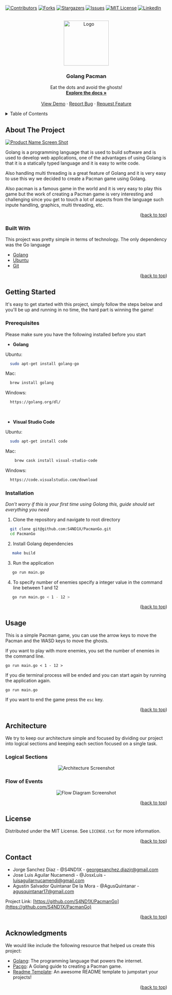 <div id="top"></div>

[![Contributors][contributors-shield]][contributors-url] [![Forks][forks-shield]][forks-url] [![Stargazers][stars-shield]][stars-url] [![Issues][issues-shield]][issues-url] [![MIT License][license-shield]][license-url] [![LinkedIn][linkedin-shield]][linkedin-url]

<!-- PROJECT LOGO -->
<br />
<div align="center">
  <a href="https://github.com/S4ND1X/PacmanGo">
    <img src="images/logo.png" alt="Logo" width="140" height="140">
  </a>

  <h3 align="center">Golang Pacman</h3>

  <p align="center">
    Eat the dots and avoid the ghosts!
    <br />
    <a href="https://github.com/S4ND1X/PacmanGo"><strong>Explore the docs »</strong></a>
    <br />
    <br />
    <a href="https://github.com/S4ND1X/PacmanGo">View Demo</a>
    ·
    <a href="https://github.com/S4ND1X/PacmanGo/issues">Report Bug</a>
    ·
    <a href="https://github.com/S4ND1X/PacmanGo/issues">Request Feature</a>
  </p>
</div>

<!-- TABLE OF CONTENTS -->
<details>
  <summary>Table of Contents</summary>
  <ol>
    <li>
      <a href="#about-the-project">About The Project</a>
      <ul>
        <li><a href="#built-with">Built With</a></li>
      </ul>
    </li>
    <li>
      <a href="#getting-started">Getting Started</a>
      <ul>
        <li><a href="#prerequisites">Prerequisites</a></li>
        <li><a href="#installation">Installation</a></li>
      </ul>
    </li>
    <li><a href="#usage">Usage</a></li>
    <li><a href="#architecture">Architecture</a></li>
    <li><a href="#license">License</a></li>
    <li><a href="#contact">Contact</a></li>
    <li><a href="#acknowledgments">Acknowledgments</a></li>
  </ol>
</details>

<!-- ABOUT THE PROJECT -->

## About The Project

[![Product Name Screen Shot][product-screenshot]](https://example.com)

Golang is a programming language that is used to build software and is used to develop web applications, one of the advantages of using Golang is that it is a statically typed language and it is easy to write code.

Also handling multi threading is a great feature of Golang and it is very easy to use this wy we decided to create a Pacman game using Golang.

Also pacman is a famous game in the world and it is very easy to play this game but the work of creating a Pacman game is very interesting and challenging since you get to touch a lot of aspects from the language such inpute handling, graphics, multi threading, etc.

<p align="right">(<a href="#top">back to top</a>)</p>

### Built With

This project was pretty simple in terms of technology. The only dependency was the Go language

- [Golang](https://golang.org/)
- [Ubuntu](https://www.ubuntu.com/)
- [Git](https://git-scm.com/)

<p align="right">(<a href="#top">back to top</a>)</p>

<!-- GETTING STARTED -->

## Getting Started

It's easy to get started with this project, simply follow the steps below and you'll be up and running in no time, the hard part is winning the game!

### Prerequisites

Please make sure you have the following installed before you start

- **Golang**

Ubuntu:

```sh
  sudo apt-get install golang-go
```

Mac:

```sh
  brew install golang
```

Windows:

```sh
  https://golang.org/dl/
```

<br/>

- **Visual Studio Code**

Ubuntu:

```sh
  sudo apt-get install code
```

Mac:

```sh
    brew cask install visual-studio-code
```

Windows:

```sh
  https://code.visualstudio.com/download
```

### Installation

_Don't worry if this is your first time using Golang this, guide should set everything you need_

1. Clone the repository and navigate to root directory

```sh
  git clone git@github.com:S4ND1X/PacmanGo.git
  cd PacmanGo
```

2. Install Golang dependencies

```sh
   make build
```

3. Run the application

```sh
   go run main.go
```

4. To specify number of enemies specify a integer value in the command line between 1 and 12

```sh
   go run main.go < 1 - 12 >
```

<p align="right">(<a href="#top">back to top</a>)</p>

<!-- USAGE EXAMPLES -->

## Usage

This is a simple Pacman game, you can use the arrow keys to move the Pacman and the WASD keys to move the ghosts.

If you want to play with more enemies, you set the number of enemies in the command line.

    go run main.go < 1 - 12 >

If you die terminal process will be ended and you can start again by running the application again.

    go run main.go

If you want to end the game press the `esc` key.

<p align="right">(<a href="#top">back to top</a>)</p>

<!-- Architecture -->

## Architecture

We try to keep our architecture simple and focused by dividing our project into logical sections and keeping each section focused on a single task.

### Logical Sections

<div align="center">

![Architecture Screenshot][architecture-screenshot]

</div>

### Flow of Events

<div align="center">

![Flow Diagram Screenshot][flow_diagram-screenshot]

</div>

<p align="right">(<a href="#top">back to top</a>)</p>

<!-- LICENSE -->

## License

Distributed under the MIT License. See `LICENSE.txt` for more information.

<p align="right">(<a href="#top">back to top</a>)</p>

<!-- CONTACT -->

## Contact

- Jorge Sanchez Diaz - @S4ND1X - georgesanchez.diazjr@gmail.com
- Jose Luis Aguilar Nucamendi - @JosxLuis - luisaguilarnucamendi@gmail.com
- Agustin Salvador Quintanar De la Mora - @AgusQuintanar - agusquintanar17@gmail.com

Project Link: [https://github.com/S4ND1X/PacmanGo](https://github.com/S4ND1X/PacmanGo)

<p align="right">(<a href="#top">back to top</a>)</p>

<!-- ACKNOWLEDGMENTS -->

## Acknowledgments

We would like include the following resource that helped us create this project:

- [Golang](https://golang.org/): The programming language that powers the internet.
- [Pacgo](https://github.com/danicat/pacgo): A Golang guide to creating a Pacman game.
- [Readme Template](https://github.com/othneildrew/Best-README-Template): An awesome README template to jumpstart your projects!

<p align="right">(<a href="#top">back to top</a>)</p>

<!-- MARKDOWN LINKS & IMAGES -->
<!-- https://www.markdownguide.org/basic-syntax/#reference-style-links -->

[contributors-shield]: https://img.shields.io/github/contributors/S4ND1X/PacmanGo.svg?style=for-the-badge
[contributors-url]: https://github.com/S4ND1X/PacmanGo/graphs/contributors
[forks-shield]: https://img.shields.io/github/forks/S4ND1X/PacmanGo.svg?style=for-the-badge
[forks-url]: https://github.com/S4ND1X/PacmanGo/network/members
[stars-shield]: https://img.shields.io/github/stars/S4ND1X/PacmanGo.svg?style=for-the-badge
[stars-url]: https://github.com/S4ND1X/PacmanGo/stargazers
[issues-shield]: https://img.shields.io/github/issues/S4ND1X/PacmanGo.svg?style=for-the-badge
[issues-url]: https://github.com/S4ND1X/PacmanGo/issues
[license-shield]: https://img.shields.io/github/license/S4ND1X/PacmanGo.svg?style=for-the-badge
[license-url]: https://github.com/S4ND1X/PacmanGo/blob/master/LICENSE.txt
[linkedin-shield]: https://img.shields.io/badge/-LinkedIn-black.svg?style=for-the-badge&logo=linkedin&colorB=555
[linkedin-url]: https://www.linkedin.com/in/jorgesanchezdiaz/
[product-screenshot]: images/screenshot.jpeg
[architecture-screenshot]: images/architecture.png
[flow_diagram-screenshot]: images/flow_diagram.png

